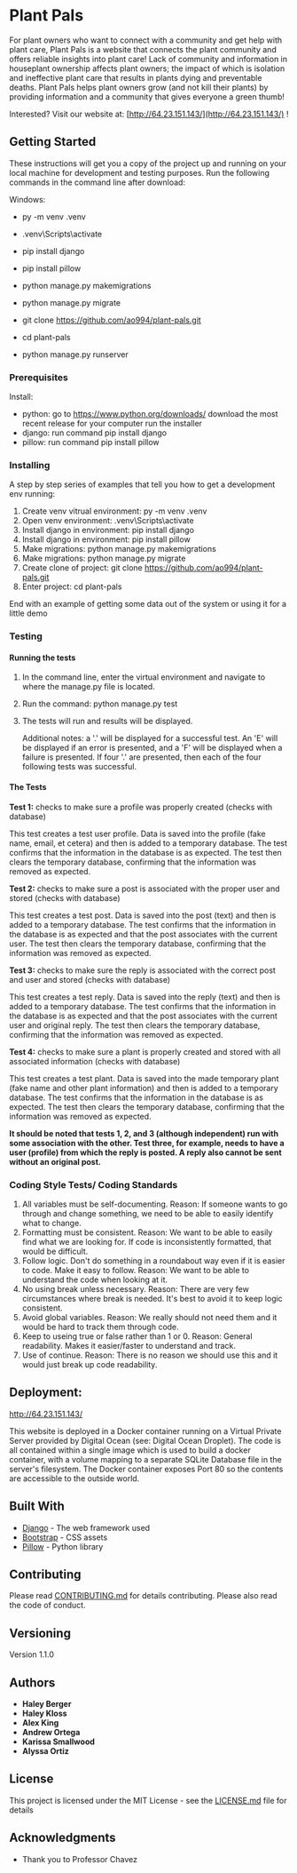 # Plant Pals

For plant owners who want to connect with a community and get help with plant care, Plant Pals is a website that connects the plant community and offers reliable insights into plant care! Lack of community and information in houseplant ownership affects plant owners; the impact of which is isolation and ineffective plant care that results in plants dying and preventable deaths. Plant Pals helps plant owners grow (and not kill their plants) by providing information and a community that gives everyone a green thumb!

Interested? Visit our website at: [http://64.23.151.143/](http://64.23.151.143/) !

## Getting Started

These instructions will get you a copy of the project up and running on your local machine for development and testing purposes. 
Run the following commands in the command line after download: 

Windows:
   - py -m venv .venv
   
   - .venv\Scripts\activate
   
   - pip install django
   
   - pip install pillow
   
   - python manage.py makemigrations
   
   - python manage.py migrate
   
   - git clone https://github.com/ao994/plant-pals.git
   
   - cd plant-pals
   
   - python manage.py runserver



### Prerequisites
Install: 

- python: go to https://www.python.org/downloads/  download the most recent release for your computer  run the installer
- django: run command pip install django
- pillow: run command pip install pillow

### Installing

A step by step series of examples that tell you how to get a development env running:

1. Create venv vitrual environment: py -m venv .venv
2. Open venv environment:           .venv\Scripts\activate
3. Install django in environment:   pip install django
4. Install django in environment:   pip install pillow
5. Make migrations:                 python manage.py makemigrations
6. Make migrations:                 python manage.py migrate
7. Create clone of project:         git clone https://github.com/ao994/plant-pals.git
8. Enter project:                   cd plant-pals


End with an example of getting some data out of the system or using it for a little demo

### Testing
#### Running the tests
1. In the command line, enter the virtual environment and navigate to where the manage.py file is located.
2. Run the command: python manage.py test
3. The tests will run and results will be displayed.

   Additional notes: a '.' will be displayed for a successful test. An 'E' will be displayed if an error is presented, and a 'F' will be displayed when a failure is presented.
   If four '.' are presented, then each of the four following tests was successful.

#### The Tests
**Test 1:** checks to make sure a profile was properly created (checks with database)

This test creates a test user profile. Data is saved into the profile (fake name, email, et cetera) and then is added to a temporary database. The test confirms that the information in the database is as expected. The test then clears the temporary database, confirming that the information was removed as expected.

**Test 2:** checks to make sure a post is associated with the proper user and stored (checks with database)

This test creates a test post. Data is saved into the post (text) and then is added to a temporary database. The test confirms that the information in the database is as expected and that the post associates with the current user. The test then clears the temporary database, confirming that the information was removed as expected.

**Test 3:** checks to make sure the reply is associated with the correct post and user and stored (checks with database)

This test creates a test reply. Data is saved into the reply (text) and then is added to a temporary database. The test confirms that the information in the database is as expected and that the post associates with the current user and original reply. The test then clears the temporary database, confirming that the information was removed as expected.

**Test 4:** checks to make sure a plant is properly created and stored with all associated information (checks with database)

This test creates a test plant. Data is saved into the made temporary plant (fake name and other plant information) and then is added to a temporary database. The test confirms that the information in the database is as expected. The test then clears the temporary database, confirming that the information was removed as expected.

**It should be noted that tests 1, 2, and 3 (although independent) run with some association with the other. Test three, for example, needs to have a user (profile) from which the reply is posted. A reply also cannot be sent without an original post.**


### Coding Style Tests/ Coding Standards

1. All variables must be self-documenting. Reason: If someone wants to go through and change something, we need to be able to easily identify what to change.
2. Formatting must be consistent. Reason: We want to be able to easily find what we are looking for. If code is inconsistently formatted, that would be difficult.
3. Follow logic. Don't do something in a roundabout way even if it is easier to code. Make it easy to follow. Reason: We want to be able to understand the code when looking at it.
4. No using break unless necessary. Reason: There are very few circumstances where break is needed. It's best to avoid it to keep logic consistent.
5. Avoid global variables. Reason: We really should not need them and it would be hard to track them through code.
6. Keep to useing true or false rather than 1 or 0. Reason: General readability. Makes it easier/faster to understand and track.
7. Use of continue. Reason: There is no reason we should use this and it would just break up code readability.

## Deployment: 
http://64.23.151.143/

This website is deployed in a Docker container running on a Virtual Private Server provided by Digital Ocean (see: Digital Ocean Droplet). The code is all contained within a single image which is used to build a docker container, with a volume mapping to a separate SQLite Database file in the server's filesystem. The Docker container exposes Port 80 so the contents are accessible to the outside world.

## Built With

* [Django](https://www.djangoproject.com/) - The web framework used
* [Bootstrap](https://getbootstrap.com/) - CSS assets
* [Pillow]([https://rometools.github.io/rome/](https://pypi.org/project/pillow/)) - Python library

## Contributing

Please read [CONTRIBUTING.md](CONTRIBUTING.md) for details contributing. Please also read the code of conduct. 

## Versioning

Version 1.1.0

## Authors

* **Haley Berger** 
* **Haley Kloss**
* **Alex King** 
* **Andrew Ortega**
* **Karissa Smallwood** 
* **Alyssa Ortiz** 

## License

This project is licensed under the MIT License - see the [LICENSE.md](LICENSE.md) file for details

## Acknowledgments

* Thank you to Professor Chavez
